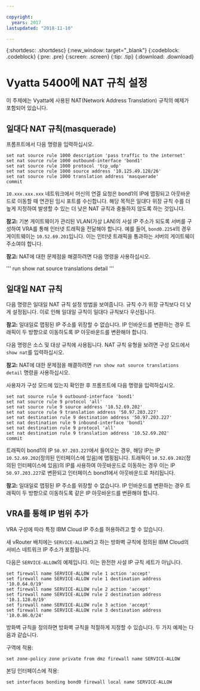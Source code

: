 ```yaml
---

copyright:
  years: 2017
lastupdated: "2018-11-10"

---
```


{:shortdesc: .shortdesc}
{:new_window: target="_blank"}
{:codeblock: .codeblock}
{:pre: .pre}
{:screen: .screen}
{:tip: .tip}
{:download: .download}

# Vyatta 5400에 NAT 규칙 설정
이 주제에는 Vyatta에 사용된 NAT(Network Address Translation) 규칙의 예제가 포함되어 있습니다.

## 일대다 NAT 규칙(masquerade)

프롬프트에서 다음 명령을 입력하십시오.

~~~
set nat source rule 1000 description 'pass traffic to the internet'
set nat source rule 1000 outbound-interface 'bond1'
set nat source rule 1000 protocol 'tcp_udp'
set nat source rule 1000 source address '10.125.49.128/26'
set nat source rule 1000 translation address 'masquerade'
commit
~~~

`10.xxx.xxx.xxx` 네트워크에서 머신의 연결 요청은 bond1의 IP에 맵핑되고 아웃바운드로 이동할 때 연관된 임시 포트를 수신합니다. 해당 목적은 일대다 위장 규칙 수를 더 높게 지정하여 발생할 수 있는 더 낮은 NAT 규칙과 충돌하지 않도록 하는 것입니다.

**참고:** 기본 게이트웨이가 관리된 VLAN(가상 LAN)의 사설 IP 주소가 되도록 서버를 구성하여 VRA를 통해 인터넷 트래픽을 전달해야 합니다. 예를 들어, `bond0.2254`의 경우 게이트웨이는 `10.52.69.201`입니다. 이는 인터넷 트래픽을 통과하는 서버의 게이트웨이 주소여야 합니다.

**참고:** NAT에 대한 문제점을 해결하려면 다음 명령을 사용하십시오. 

'''
run show nat source translations detail 
'''

## 일대일 NAT 규칙

다음 명령은 일대일 NAT 규칙 설정 방법을 보여줍니다. 규칙 수가 위장 규칙보다 더 낮게 설정됩니다. 이로 인해 일대일 규칙이 일대다 규칙보다 우선됩니다.

**참고:** 일대일로 맵핑된 IP 주소를 위장할 수 없습니다. IP 인바운드를 변환하는 경우 트래픽이 두 방향으로 이동하도록 IP 아웃바운드를 변환해야 합니다.

다음 명령은 소스 및 대상 규칙에 사용됩니다. NAT 규칙 유형을 보려면 구성 모드에서 `show nat`를 입력하십시오.

**참고:** NAT에 대한 문제점을 해결하려면 `run show nat source translations detail` 명령을 사용하십시오. 

사용자가 구성 모드에 있는지 확인한 후 프롬프트에 다음 명령을 입력하십시오.

~~~
set nat source rule 9 outbound-interface 'bond1'
set nat source rule 9 protocol 'all'
set nat source rule 9 source address '10.52.69.202'
set nat source rule 9 translation address '50.97.203.227'
set nat destination rule 9 destination address '50.97.203.227'
set nat destination rule 9 inbound-interface 'bond1'
set nat destination rule 9 protocol 'all'
set nat destination rule 9 translation address '10.52.69.202'
commit
~~~

트래픽이 bond1의 IP `50.97.203.227`에서 들어오는 경우, 해당 IP는 IP `10.52.69.202`(정의된 인터페이스에 있음)에 맵핑됩니다. 트래픽이 `10.52.69.202`(정의된 인터페이스에 있음)의 IP를 사용하여 아웃바운드로 이동하는 경우 이는 IP `50.97.203.227`로 변환되고 인터페이스 bond1에서 아웃바운드로 처리됩니다.

**참고:** 일대일로 맵핑된 IP 주소를 위장할 수 없습니다. IP 인바운드를 변환하는 경우 트래픽이 두 방향으로 이동하도록 같은 IP 아웃바운드를 변환해야 합니다.


## VRA를 통해 IP 범위 추가

VRA 구성에 따라 특정 IBM Cloud IP 주소를 허용하려고 할 수 있습니다. 

새 vRouter 배치에는 `SERVICE-ALLOW`라고 하는 방화벽 규칙에 정의된 IBM Cloud의 서비스 네트워크 IP 주소가 포함됩니다.

다음은 `SERVICE-ALLOW`의 예제입니다. 이는 완전한 사설 IP 규칙 세트가 아닙니다.

~~~
set firewall name SERVICE-ALLOW rule 1 action 'accept'
set firewall name SERVICE-ALLOW rule 1 destination address '10.0.64.0/19'
set firewall name SERVICE-ALLOW rule 2 action 'accept'
set firewall name SERVICE-ALLOW rule 2 destination address '10.1.128.0/19'
set firewall name SERVICE-ALLOW rule 3 action 'accept'
set firewall name SERVICE-ALLOW rule 3 destination address '10.0.86.0/24'
~~~

방화벽 규칙을 정의하면 방화벽 규칙을 적절하게 지정할 수 있습니다. 두 가지 예제는 다음과 같습니다. 

구역에 적용:

`set zone-policy zone private from dmz firewall name SERVICE-ALLOW`

본딩 인터페이스에 적용:

`set interfaces bonding bond0 firewall local name SERVICE-ALLOW`

